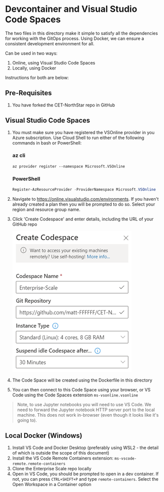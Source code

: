 # Devcontainer and Visual Studio Code Spaces

The two files in this directory make it simple to satisfy all the dependencies for working with the GitOps process.
Using Docker, we can ensure a consistent development environment for all.

Can be used in two ways:

1. Online, using Visual Studio Code Spaces
2. Locally, using Docker

Instructions for both are below:

## Pre-Requisites

1. You have forked the CET-NorthStar repo in GitHub

## Visual Studio Code Spaces

1. You must make sure you have registered the VSOnline provider in you Azure subscription. Use Cloud Shell to run either of the following commands in bash or PowerShell:

   ### az cli

   ```azcli
   az provider register --namespace Microsoft.VSOnline
   ```

   ### PowerShell

   ```PowerShell
   Register-AzResourceProvider -ProviderNamespace Microsoft.VSOnline
   ```

2. Navigate to <https://online.visualstudio.com/environments>.
   If you haven't already created a plan then you will be prompted to do so.
   Select your region and resource group name.

3. Click 'Create Codespace' and enter details, including the URL of your GitHub repo

   ![create codespace](media/create-codespace.png)

4. The Code Space will be created using the Dockerfile in this directory

5. You can then connect to this Code Space using your browser, or VS Code using the Code Spaces extension ```ms-vsonline.vsonline```

> Note, to use Jupyter notebooks you will need to use VS Code. We need to forward the Jupyter notebook HTTP server port to the local machine. This does not work in-browser (even though it looks like it's going to).

## Local Docker (Windows)

1. Install VS Code and Docker Desktop (preferably using WSL2 - the detail of which is outside the scope of this document)
2. Install the VS Code Remote Containers extension: ```ms-vscode-remote.remote-containers```
3. Clone the Enterprise Scale repo locally
4. Open in VS Code, you should be prompted to open in a dev container. If not, you can press ```CTRL+SHIFT+P``` and type ```remote-containers```. Select the Open Workspace in a Container option
